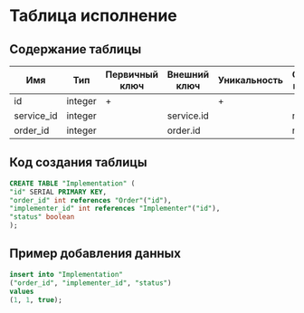 # Таблица исполнение

## Содержание таблицы

|Имя|Тип|Первичный ключ|Внешний ключ|Уникальность|Ограничение целостности|
|---|---|--------------|------------|------------|-----------------------|
|id|integer|+||+||
|service_id|integer||service.id||not null|
|order_id|integer||order.id||not null|

## Код создания таблицы

```sql
CREATE TABLE "Implementation" (
"id" SERIAL PRIMARY KEY,
"order_id" int references "Order"("id"),
"implementer_id" int references "Implementer"("id"),
"status" boolean
);
```
## Пример добавления данных
```sql
insert into "Implementation"
("order_id", "implementer_id", "status")
values
(1, 1, true);
```
